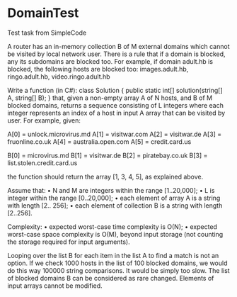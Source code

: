 # DomainTest
Test task from SimpleCode

A router has an in-memory collection B of M external domains which cannot be visited by local
network user. There is a rule that if a domain is blocked, any its subdomains are blocked too.
For example, if domain adult.hb is blocked, the following hosts are blocked too:
images.adult.hb, ringo.adult.hb, video.ringo.adult.hb

Write a function (in C#):
class Solution { public static int[] solution(string[] A, string[] B); }
that, given a non-empty array A of N hosts, and B of M blocked domains, returns a sequence
consisting of L integers where each integer represents an index of a host in input A array that can
be visited by user.
For example, given:

A[0] = unlock.microvirus.md
A[1] = visitwar.com
A[2] = visitwar.de
A[3] = fruonline.co.uk
A[4] = australia.open.com
A[5] = credit.card.us

B[0] = microvirus.md
B[1] = visitwar.de
B[2] = piratebay.co.uk
B[3] = list.stolen.credit.card.us

the function should return the array [1, 3, 4, 5], as explained above.

Assume that:
• N and M are integers within the range [1..20,000];
• L is integer within the range [0..20,000];
• each element of array A is a string with length [2.. 256];
• each element of collection B is a string with length [2..256].

Complexity:
• expected worst-case time complexity is O(N);
• expected worst-case space complexity is O(M), beyond input storage (not counting the
storage required for input arguments).

Looping over the list B for each item in the list A to find a match is not an option. If we check
1000 hosts in the list of 100 blocked domains, we would do this way 100000 string comparisons.
It would be simply too slow. The list of blocked domains B can be considered as rare changed.
Elements of input arrays cannot be modified.
